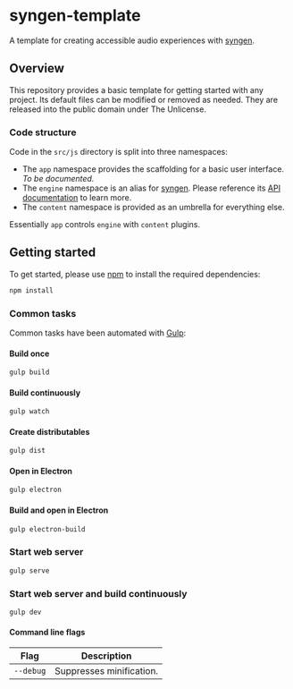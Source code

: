 # syngen-template
A template for creating accessible audio experiences with [syngen](https://github.com/nicross/syngen).

## Overview
This repository provides a basic template for getting started with any project.
Its default files can be modified or removed as needed.
They are released into the public domain under The Unlicense.

### Code structure
Code in the `src/js` directory is split into three namespaces:
- The `app` namespace provides the scaffolding for a basic user interface. _To be documented._
- The `engine` namespace is an alias for [syngen](https://github.com/nicross/syngen).
Please reference its [API documentation](https://syngen.shiftbacktick.io/) to learn more.
- The `content` namespace is provided as an umbrella for everything else.

Essentially `app` controls `engine` with `content` plugins.

## Getting started
To get started, please use [npm](https://nodejs.org) to install the required dependencies:
```sh
npm install
```

### Common tasks
Common tasks have been automated with [Gulp](https://gulpjs.com):

#### Build once
```sh
gulp build
```

#### Build continuously
```sh
gulp watch
```

#### Create distributables
```sh
gulp dist
```

#### Open in Electron
```sh
gulp electron
```

#### Build and open in Electron
```sh
gulp electron-build
```

### Start web server
```sh
gulp serve
```

### Start web server and build continuously
```sh
gulp dev
```

#### Command line flags
| Flag | Description |
| - | - |
| `--debug` | Suppresses minification. |
